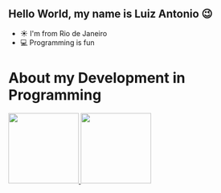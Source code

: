 ## Hello World, my name is Luiz Antonio 😉

- ☀ I'm from Rio de Janeiro
- 💻 Programming is fun

##

<h1>About my Development in Programming</h1>

<div>
<a href="https://github.com/LuizAntonio13">
<img height="140em" src="https://github-readme-stats.vercel.app/api/top-langs/?username=LuizAntonio13&layout=compact&langs_count=7&theme=github_dark"/>
<img height="140em" src="https://github-readme-stats.vercel.app/api?username=LuizAntonio13&show_icons=true&theme=github_dark&include_all_commits=true&count_private=true"/>
</div>
  
##
